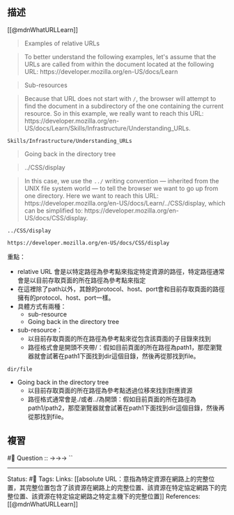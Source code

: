 ## 描述

[[@mdnWhatURLLearn]]
> Examples of relative URLs

> To better understand the following examples, let's assume that the URLs are called from within the document located at the following URL: https:\/\/developer\.mozilla\.org\/en-US\/docs\/Learn

> Sub-resources

> Because that URL does not start with `/`, the browser will attempt to find the document in a subdirectory of the one containing the current resource. So in this example, we really want to reach this URL: https:\/\/developer\.mozilla\.org\/en-US\/docs\/Learn\/Skills\/Infrastructure\/Understanding_URLs.

```
Skills/Infrastructure/Understanding_URLs
```

> Going back in the directory tree

> ../CSS/display

> In this case, we use the `../` writing convention — inherited from the UNIX file system world — to tell the browser we want to go up from one directory. Here we want to reach this URL: https\:\/\/developer\.mozilla\.org\/en-US\/docs\/Learn\/\.\.\/CSS\/display, which can be simplified to: https\:\/\/developer\.mozilla\.org\/en-US\/docs\/CSS\/display.

```
../CSS/display
```

```
https://developer.mozilla.org/en-US/docs/CSS/display
```

重點：
- relative URL 會是以特定路徑為參考點來指定特定資源的路徑，特定路徑通常會是以目前存取頁面的所在路徑為參考點來指定
- 在這裡除了path以外，其餘的protocol、host、port會和目前存取頁面的路徑擁有的protocol、host、port一樣。
- 具體方式有兩種：
	- sub-resource
	- Going back in the directory tree
- sub-resource：
	- 以目前存取頁面的所在路徑為參考點來從包含該頁面的子目錄來找到
	- 路徑格式會是開頭不夾帶\/：假如目前頁面的所在路徑為path1，那麼瀏覽器就會試著在path1下面找到dir這個目錄，然後再從那找到file。
```
dir/file
```
- Going back in the directory tree
	- 以目前存取頁面的所在路徑為參考點透過位移來找到對應資源
	- 路徑格式通常會是\.\/或者\.\.\/為開頭：假如目前頁面的所在路徑為path1/path2，那麼瀏覽器就會試著在path1下面找到dir這個目錄，然後再從那找到file。

## 複習
#🧠 Question :: ->->-> ``

---
Status: #🌱 
Tags:
Links:
[[absolute URL：意指為特定資源在網路上的完整位置，其完整位置包含了該資源在網路上的完整位置、該資源在特定協定網路下的完整位置、該資源在特定協定網路之特定主機下的完整位置]]
References:
[[@mdnWhatURLLearn]]